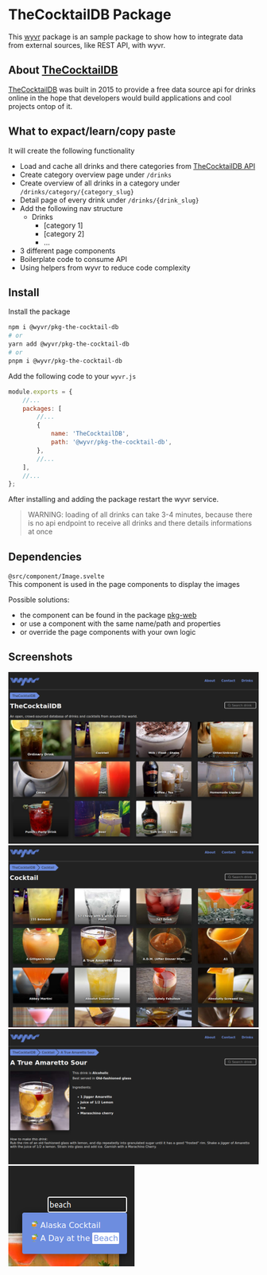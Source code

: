 # TheCocktailDB Package

This [wyvr](https://wyvr.dev) package is an sample package to show how to integrate data from external sources, like REST API, with wyvr.

## About [TheCocktailDB](https://thecocktaildb.com)

[TheCocktailDB](https://thecocktaildb.com) was built in 2015 to provide a free data source api for drinks online
in the hope that developers would build applications and cool projects ontop of it.

## What to expact/learn/copy paste

It will create the following functionality

- Load and cache all drinks and there categories from [TheCocktailDB API](https://www.thecocktaildb.com/api.php)
- Create category overview page under `/drinks` 
- Create overview of all drinks in a category under `/drinks/category/{category_slug}` 
- Detail page of every drink under `/drinks/{drink_slug}` 
- Add the following nav structure
    - Drinks
        - [category 1]
        - [category 2]
        - ...
- 3 different page components
- Boilerplate code to consume API
- Using helpers from wyvr to reduce code complexity

## Install

Install the package

```bash
npm i @wyvr/pkg-the-cocktail-db
# or
yarn add @wyvr/pkg-the-cocktail-db
# or
pnpm i @wyvr/pkg-the-cocktail-db
```

Add the following code to your `wyvr.js`

```js
module.exports = {
    //...
    packages: [
        //...
        {
            name: 'TheCocktailDB',
            path: '@wyvr/pkg-the-cocktail-db',
        },
        //...
    ],
    //...
};
```

After installing and adding the package restart the wyvr service.
> WARNING: loading of all drinks can take 3-4 minutes, because there is no api endpoint to receive all drinks and there details informations at once

## Dependencies

`@src/component/Image.svelte`  
This component is used in the page components to display the images

Possible solutions:
- the component can be found in the package [pkg-web](https://packages.wyvr.dev/view/pkg-web)  
- or use a component with the same name/path and properties  
- or override the page components with your own logic


## Screenshots

![category overview](screenshots/overview.png "Overview")
![drinks list in category](screenshots/category.png "Category")
![drink details](screenshots/detail.png "Drink details")
![instant search](screenshots/search.png "Instant search")